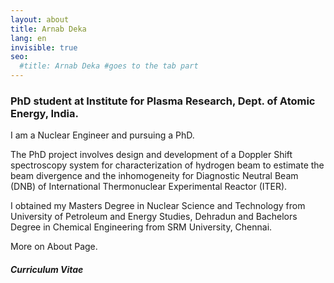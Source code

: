 ```yaml
---
layout: about
title: Arnab Deka
lang: en
invisible: true
seo:
  #title: Arnab Deka #goes to the tab part
---
```


### PhD student at Institute for Plasma Research, Dept. of Atomic Energy, India.

I am a Nuclear Engineer and pursuing a PhD.

The PhD project involves design and development of a Doppler Shift spectroscopy system  for characterization of hydrogen beam to estimate the beam divergence and the inhomogeneity for Diagnostic Neutral Beam (DNB) of International Thermonuclear Experimental Reactor (ITER).

I obtained my Masters Degree in Nuclear Science and Technology from University of Petroleum and Energy Studies, Dehradun and Bachelors Degree in Chemical Engineering from SRM University, Chennai.

More on About Page.

##### Curriculum Vitae
